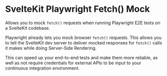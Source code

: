 # SvelteKit Playwright Fetch() Mock

Allows you to mock `fetch()` requests when running Playwright E2E tests on a SvelteKit codebase.

Playwright already lets you mock browser `fetch()` requests. This allows you to tell the SvelteKit dev server to deliver mocked responses for `fetch()` calls it makes while doing Server-Side Rendering.

This can speed up your end-to-end tests and make them more reliable, as well as not require credentials for external APIs to be input to your continuous integration environment.